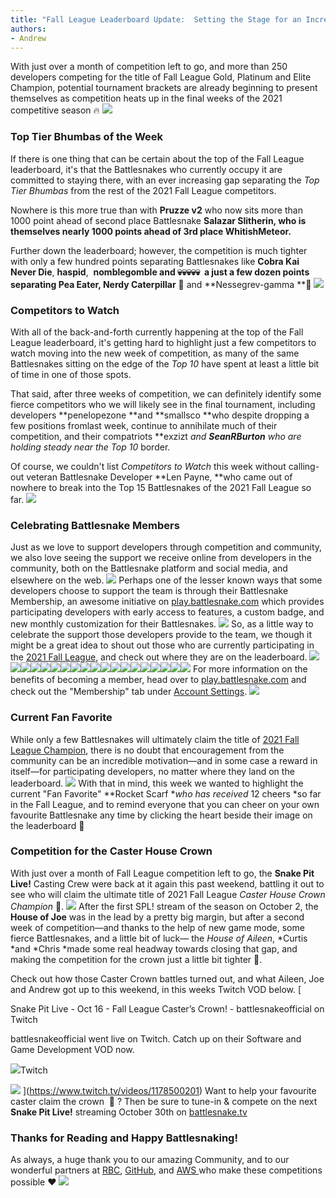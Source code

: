 ```yaml
---
title: "Fall League Leaderboard Update:  Setting the Stage for an Incredible Tournament"
authors:
- Andrew
---
```


With just over a month of competition left to go, and more than 250 developers competing for the title of Fall League Gold, Platinum and Elite Champion, potential tournament brackets are already beginning to present themselves as competition heats up in the final weeks of the 2021 competitive season 🔥
![](./img/image-18.png)
### Top Tier Bhumbas of the Week

If there is one thing that can be certain about the top of the Fall League leaderboard, it's that the Battlesnakes who currently occupy it are committed to staying there, with an ever increasing gap separating the *Top Tier Bhumbas* from the rest of the 2021 Fall League competitors.

Nowhere is this more true than with **Pruzze v2** who now sits more than 1000 point ahead of second place Battlesnake **Salazar Slitherin, **who is themselves nearly 1000 points ahead of 3rd place** WhitishMeteor.**

Further down the leaderboard; however, the competition is much tighter with only a few hundred points separating Battlesnakes like **Cobra Kai Never Die**, **haspid**,  **nomblegomble **and 💀💀💀💀💀  a just a few dozen points separating** Pea Eater, Nerdy Caterpillar** 🐛 and **Nessegrev-gamma **🐍
![](./img/image-19.png)
### Competitors to Watch

With all of the back-and-forth currently happening at the top of the Fall League leaderboard, it's getting hard to highlight just a few competitors to watch moving into the new week of competition, as many of the same Battlesnakes sitting on the edge of the *Top 10* have spent at least a little bit of time in one of those spots.

That said, after three weeks of competition, we can definitely identify some fierce competitors who we will likely see in the final tournament, including developers **penelopezone **and **smallsco **who despite dropping a few positions fromlast week, continue to annihilate much of their competition, and their compatriots **exzizt **and **SeanRBurton** who are holding steady near the* Top 10* border.

Of course, we couldn't list *Competitors to Watch* this week without calling-out veteran Battlesnake Developer **Len Payne, **who came out of nowhere to break into the Top 15 Battlesnakes of the 2021 Fall League so far.
![](./img/image-51.png)
### Celebrating Battlesnake Members

Just as we love to support developers through competition and community, we also love seeing the support we receive online from developers in the community, both on the Battlesnake platform and social media, and elsewhere on the web.
![](https://lh6.googleusercontent.com/685Bo5JCbjKmf5Ha1kwsV8Pcnek398GuIN7qoDzdNyfxLl8KuthtVrLjM9ti_yFr1UBS15n205Jc9NEYwBCp_fy-Rk4qvGB75lONmDOrhHt4IE5pwQI8hTWVbP9STHWmgbUQREDBjdI=s0)
Perhaps one of the lesser known ways that some developers choose to support the team is through their Battlesnake Membership, an awesome initiative on [play.battlesnake.com](https://play.battlesnake.com) which provides participating developers with early access to features, a custom badge, and new monthly customization for their Battlesnakes.
![](./img/image-47.png)
So, as a little way to celebrate the support those developers provide to the team, we though it might be a great idea to shout out those who are currently participating in the [2021 Fall League](https://play.battlesnake.com/fall-league), and check out where they are on the leaderboard.
![](./img/image-53.png)![](./img/image-22.png)![](./img/image-23.png)![](./img/image-25.png)![](./img/image-26.png)![](./img/image-27.png)![](./img/image-28.png)![](./img/image-29.png)![](./img/image-30.png)![](./img/image-31.png)![](./img/image-33.png)![](./img/image-34.png)![](./img/image-35.png)![](./img/image-36.png)![](./img/image-37.png)![](./img/image-38.png)![](./img/image-39.png)![](./img/image-40.png)![](./img/image-41.png)
For more information on the benefits of becoming a member, head over to [play.battlesnake.com](https://play.battlesnake.com) and check out the "Membership" tab under [Account Settings](https://play.battlesnake.com/account/settings/#membership).
![](./img/image-46.png)
### Current Fan Favorite

While only a few Battlesnakes will ultimately claim the title of [2021 Fall League Champion](https://play.battlesnake.com/fall-league), there is no doubt that encouragement from the community can be an incredible motivation—and in some case a reward in itself—for participating developers, no matter where they land on the leaderboard.
![](./img/image-42.png)
With that in mind, this week we wanted to highlight the current "Fan Favorite" **Rocket Scarf **who has received* 12 cheers *so far in the Fall League, and to remind everyone that you can cheer on your own favourite Battlesnake any time by clicking the heart beside their image on the leaderboard 💖

### Competition for the Caster House Crown

With just over a month of Fall League competition left to go, the **Snake Pit Live!** Casting Crew were back at it again this past weekend, battling it out to see who will claim the ultimate title of 2021 Fall League *Caster House Crown Champion* 👑.
![](./img/image-48.png)
After the first SPL! stream of the season on October 2, the **House of Joe** was in the lead by a pretty big margin, but after a second week of competition—and thanks to the help of new game mode, some fierce Battlesnakes, and a little bit of luck— the *House of Aileen*, *Curtis *and *Chris *made some real headway towards closing that gap, and making the competition for the crown just a little bit tighter 👑.

Check out how those Caster Crown battles turned out, and what Aileen, Joe and Andrew got up to this weekend, in this weeks Twitch VOD below.
[

Snake Pit Live - Oct 16 - Fall League Caster’s Crown! - battlesnakeofficial on Twitch

battlesnakeofficial went live on Twitch. Catch up on their Software and Game Development VOD now.

![](https://static.twitchcdn.net/assets/favicon-32-e29e246c157142c94346.png)Twitch

![](https://static-cdn.jtvnw.net/cf_vods/d1m7jfoe9zdc1j/63ffd028a2aee18b309b_battlesnakeofficial_44095839373_1634403646/thumb/thumb0-640x360.jpg)
](https://www.twitch.tv/videos/1178500201)
Want to help your favourite caster claim the crown  👑 ? Then be sure to tune-in & compete on the next ****Snake Pit Live!**** streaming October 30th on [battlesnake.tv](https://battlesnake.tv)

### Thanks for Reading and Happy Battlesnaking!

As always, a huge thank you to our amazing Community, and to our wonderful partners at [RBC](https://jobs.rbc.com/ca/en/featuredopportunities/technology-jobs), [GitHub](https://github.com/), and [AWS ](https://aws.amazon.com/what-is-cloud-computing)who make these competitions possible ❤️‌
![](./img/Social-Media-Covers_Fall-League-2021_Fall-League-YouTube-Cover-08.png)
